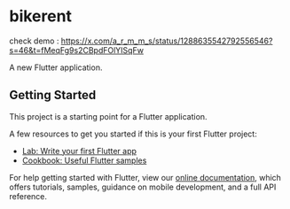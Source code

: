 # bikerent

check demo : https://x.com/a_r_m_m_s/status/1288635542792556546?s=46&t=fMeqFg9s2CBpdFOlYISqFw


A new Flutter application.

## Getting Started

This project is a starting point for a Flutter application.

A few resources to get you started if this is your first Flutter project:

- [Lab: Write your first Flutter app](https://flutter.dev/docs/get-started/codelab)
- [Cookbook: Useful Flutter samples](https://flutter.dev/docs/cookbook)

For help getting started with Flutter, view our
[online documentation](https://flutter.dev/docs), which offers tutorials,
samples, guidance on mobile development, and a full API reference.
